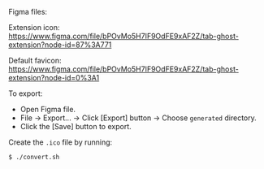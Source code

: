 Figma files:

Extension icon:
https://www.figma.com/file/bPOvMo5H7IF9OdFE9xAF2Z/tab-ghost-extension?node-id=87%3A771

Default favicon:
https://www.figma.com/file/bPOvMo5H7IF9OdFE9xAF2Z/tab-ghost-extension?node-id=0%3A1

To export:

- Open Figma file.
- File -> Export... -> Click [Export] button -> Choose `generated` directory.
- Click the [Save] button to export.

Create the `.ico` file by running:

```sh
$ ./convert.sh
```
